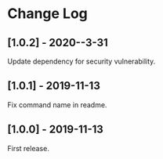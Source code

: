 # Change Log


## [1.0.2] - 2020--3-31
Update dependency for security vulnerability.


## [1.0.1] - 2019-11-13
Fix command name in readme.


## [1.0.0] - 2019-11-13
First release.
